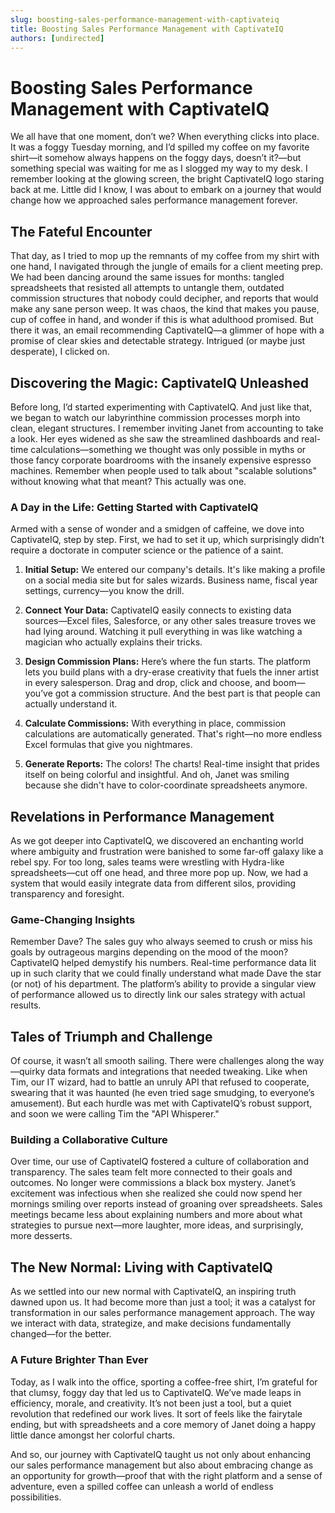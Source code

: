 ```yaml
---
slug: boosting-sales-performance-management-with-captivateiq
title: Boosting Sales Performance Management with CaptivateIQ
authors: [undirected]
---
```



# Boosting Sales Performance Management with CaptivateIQ

We all have that one moment, don’t we? When everything clicks into place. It was a foggy Tuesday morning, and I’d spilled my coffee on my favorite shirt—it somehow always happens on the foggy days, doesn’t it?—but something special was waiting for me as I slogged my way to my desk. I remember looking at the glowing screen, the bright CaptivateIQ logo staring back at me. Little did I know, I was about to embark on a journey that would change how we approached sales performance management forever.

## The Fateful Encounter

That day, as I tried to mop up the remnants of my coffee from my shirt with one hand, I navigated through the jungle of emails for a client meeting prep. We had been dancing around the same issues for months: tangled spreadsheets that resisted all attempts to untangle them, outdated commission structures that nobody could decipher, and reports that would make any sane person weep. It was chaos, the kind that makes you pause, cup of coffee in hand, and wonder if this is what adulthood promised. But there it was, an email recommending CaptivateIQ—a glimmer of hope with a promise of clear skies and detectable strategy. Intrigued (or maybe just desperate), I clicked on.

## Discovering the Magic: CaptivateIQ Unleashed

Before long, I’d started experimenting with CaptivateIQ. And just like that, we began to watch our labyrinthine commission processes morph into clean, elegant structures. I remember inviting Janet from accounting to take a look. Her eyes widened as she saw the streamlined dashboards and real-time calculations—something we thought was only possible in myths or those fancy corporate boardrooms with the insanely expensive espresso machines. Remember when people used to talk about "scalable solutions" without knowing what that meant? This actually was one.

### A Day in the Life: Getting Started with CaptivateIQ

Armed with a sense of wonder and a smidgen of caffeine, we dove into CaptivateIQ, step by step. First, we had to set it up, which surprisingly didn’t require a doctorate in computer science or the patience of a saint.

1. **Initial Setup:**
   We entered our company's details. It's like making a profile on a social media site but for sales wizards. Business name, fiscal year settings, currency—you know the drill. 

2. **Connect Your Data:**
   CaptivateIQ easily connects to existing data sources—Excel files, Salesforce, or any other sales treasure troves we had lying around. Watching it pull everything in was like watching a magician who actually explains their tricks.

3. **Design Commission Plans:**
   Here’s where the fun starts. The platform lets you build plans with a dry-erase creativity that fuels the inner artist in every salesperson. Drag and drop, click and choose, and boom—you’ve got a commission structure. And the best part is that people can actually understand it.

4. **Calculate Commissions:**
   With everything in place, commission calculations are automatically generated. That's right—no more endless Excel formulas that give you nightmares.

5. **Generate Reports:**
   The colors! The charts! Real-time insight that prides itself on being colorful and insightful. And oh, Janet was smiling because she didn't have to color-coordinate spreadsheets anymore.

## Revelations in Performance Management

As we got deeper into CaptivateIQ, we discovered an enchanting world where ambiguity and frustration were banished to some far-off galaxy like a rebel spy. For too long, sales teams were wrestling with Hydra-like spreadsheets—cut off one head, and three more pop up. Now, we had a system that would easily integrate data from different silos, providing transparency and foresight.

### Game-Changing Insights

Remember Dave? The sales guy who always seemed to crush or miss his goals by outrageous margins depending on the mood of the moon? CaptivateIQ helped demystify his numbers. Real-time performance data lit up in such clarity that we could finally understand what made Dave the star (or not) of his department. The platform’s ability to provide a singular view of performance allowed us to directly link our sales strategy with actual results.

## Tales of Triumph and Challenge

Of course, it wasn’t all smooth sailing. There were challenges along the way—quirky data formats and integrations that needed tweaking. Like when Tim, our IT wizard, had to battle an unruly API that refused to cooperate, swearing that it was haunted (he even tried sage smudging, to everyone’s amusement). But each hurdle was met with CaptivateIQ’s robust support, and soon we were calling Tim the "API Whisperer."

### Building a Collaborative Culture

Over time, our use of CaptivateIQ fostered a culture of collaboration and transparency. The sales team felt more connected to their goals and outcomes. No longer were commissions a black box mystery. Janet’s excitement was infectious when she realized she could now spend her mornings smiling over reports instead of groaning over spreadsheets. Sales meetings became less about explaining numbers and more about what strategies to pursue next—more laughter, more ideas, and surprisingly, more desserts.

## The New Normal: Living with CaptivateIQ

As we settled into our new normal with CaptivateIQ, an inspiring truth dawned upon us. It had become more than just a tool; it was a catalyst for transformation in our sales performance management approach. The way we interact with data, strategize, and make decisions fundamentally changed—for the better.

### A Future Brighter Than Ever

Today, as I walk into the office, sporting a coffee-free shirt, I’m grateful for that clumsy, foggy day that led us to CaptivateIQ. We’ve made leaps in efficiency, morale, and creativity. It’s not been just a tool, but a quiet revolution that redefined our work lives. It sort of feels like the fairytale ending, but with spreadsheets and a core memory of Janet doing a happy little dance amongst her colorful charts.

And so, our journey with CaptivateIQ taught us not only about enhancing our sales performance management but also about embracing change as an opportunity for growth—proof that with the right platform and a sense of adventure, even a spilled coffee can unleash a world of endless possibilities.